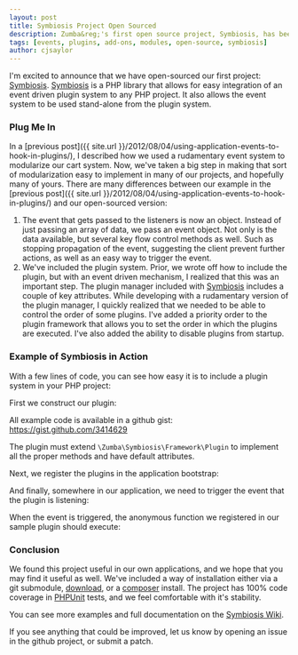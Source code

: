 ```yaml
---
layout: post
title: Symbiosis Project Open Sourced 
description: Zumba&reg;'s first open source project, Symbiosis, has been open sourced. 
tags: [events, plugins, add-ons, modules, open-source, symbiosis]
author: cjsaylor
---
```


I'm excited to announce that we have open-sourced our first project: [Symbiosis](https://github.com/zumba/symbiosis).  [Symbiosis](https://github.com/zumba/symbiosis) is a PHP library that allows for easy integration of an event driven plugin system to any PHP project.  It also allows the event system to be used stand-alone from the plugin system.

### Plug Me In

In a [previous post]({{ site.url }}/2012/08/04/using-application-events-to-hook-in-plugins/), I described how we used a rudamentary event system to modularize our cart system.  Now, we've taken a big step in making that sort of modularization easy to implement in many of our projects, and hopefully many of yours.  There are many differences between our example in the [previous post]({{ site.url }}/2012/08/04/using-application-events-to-hook-in-plugins/) and our open-sourced version:

1. The event that gets passed to the listeners is now an object.  Instead of just passing an array of data, we pass an event object. Not only is the data available, but several key flow control methods as well.  Such as stopping propagation of the event, suggesting the client prevent further actions, as well as an easy way to trigger the event.
2. We've included the plugin system.  Prior, we wrote off how to include the plugin, but with an event driven mechanism, I realized that this was an important step.  The plugin manager included with [Symbiosis](https://github.com/zumba/symbiosis) includes a couple of key attributes.  While developing with a rudamentary version of the plugin manager, I quickly realized that we needed to be able to control the order of some plugins.  I've added a priority order to the plugin framework that allows you to set the order in which the plugins are executed.  I've also added the ability to disable plugins from startup.

### Example of Symbiosis in Action

With a few lines of code, you can see how easy it is to include a plugin system in your PHP project:

First we construct our plugin:

<script src="https://gist.github.com/3414629.js?file=application_plugin.php"> </script>
<noscript>All example code is available in a github gist: https://gist.github.com/3414629</noscript>

The plugin must extend `\Zumba\Symbiosis\Framework\Plugin` to implement all the proper methods and have default attributes.

Next, we register the plugins in the application bootstrap:

<script src="https://gist.github.com/3414629.js?file=application_bootstrap.php"> </script>

And finally, somewhere in our application, we need to trigger the event that the plugin is listening:

<script src="https://gist.github.com/3414629.js?file=application_somewhere.php"> </script>

When the event is triggered, the anonymous function we registered in our sample plugin should execute:

<script src="https://gist.github.com/3414629.js?file=output.txt"> </script>

### Conclusion

We found this project useful in our own applications, and we hope that you may find it useful as well.  We've included a way of installation either via a git submodule, [download](https://github.com/zumba/symbiosis/downloads), or a [composer](http://getcomposer.org/) install.  The project has 100% code coverage in [PHPUnit](http://www.phpunit.de/manual/current/en/) tests, and we feel comfortable with it's stability.

You can see more examples and full documentation on the [Symbiosis Wiki](https://github.com/zumba/symbiosis/wiki).

If you see anything that could be improved, let us know by opening an issue in the github project, or submit a patch.